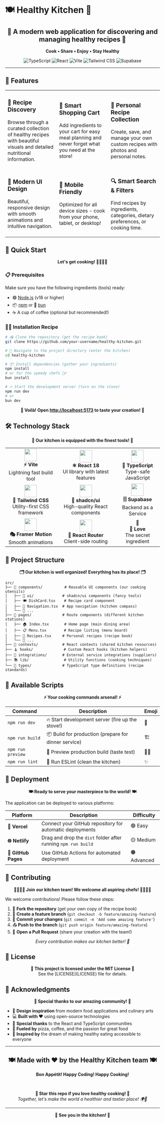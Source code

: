 # 🍽️ Healthy Kitchen 🥗

<div align="center">
  <h2>🌟 A modern web application for discovering and managing healthy recipes 🌟</h2>  
  <p align="center">
    <strong>Cook • Share • Enjoy • Stay Healthy</strong>
  </p>
  
  ![TypeScript](https://img.shields.io/badge/TypeScript-007ACC?style=for-the-badge&logo=typescript&logoColor=white)
  ![React](https://img.shields.io/badge/React-20232A?style=for-the-badge&logo=react&logoColor=61DAFB)
  ![Vite](https://img.shields.io/badge/Vite-646CFF?style=for-the-badge&logo=vite&logoColor=white)
  ![Tailwind CSS](https://img.shields.io/badge/Tailwind_CSS-38B2AC?style=for-the-badge&logo=tailwind-css&logoColor=white)
  ![Supabase](https://img.shields.io/badge/Supabase-3ECF8E?style=for-the-badge&logo=supabase&logoColor=white)

</div>

---

## 🌟 Features

<table>
<tr>
<td width="33%">

### 🥗 Recipe Discovery

Browse through a curated collection of healthy recipes with beautiful visuals and detailed nutritional information.

</td>
<td width="33%">

### 🛒 Smart Shopping Cart  

Add ingredients to your cart for easy meal planning and never forget what you need at the store!

</td>
<td width="33%">

### 👤 Personal Recipe Collection

Create, save, and manage your own custom recipes with photos and personal notes.

</td>
</tr>
<tr>
<td>

### 🎨 Modern UI Design

Beautiful, responsive design with smooth animations and intuitive navigation.

</td>
<td>

### 📱 Mobile Friendly

Optimized for all device sizes - cook from your phone, tablet, or desktop!

</td>
<td>

### 🔍 Smart Search & Filters

Find recipes by ingredients, categories, dietary preferences, or cooking time.

</td>
</tr>
</table>

## 🚀 Quick Start

<div align="center">
  <strong>Let's get cooking! 👨‍🍳👩‍🍳</strong>
</div>

### 📋 Prerequisites

Make sure you have the following ingredients (tools) ready:
- 🟢 [Node.js](https://nodejs.org/) (v18 or higher) 
- 📦 [npm](https://www.npmjs.com/) or 🥟 [bun](https://bun.sh/)
- ☕ A cup of coffee (optional but recommended!)

### 🧑‍🍳 Installation Recipe

```bash
# 📥 Clone the repository (get the recipe book)
git clone https://github.com/your-username/healthy-kitchen.git

# 📂 Navigate to the project directory (enter the kitchen)
cd healthy-kitchen

# 📦 Install dependencies (gather your ingredients)
npm install
# or for the speedy chefs 🏃‍♂️
bun install

# 🔥 Start the development server (turn on the stove)
npm run dev
# or
bun dev
```

<div align="center">
  <strong>🎉 Voilà! Open <a href="http://localhost:5173">http://localhost:5173</a> to taste your creation! 🎉</strong>
</div>

## 🛠️ Technology Stack

<div align="center">
  <strong>🔧 Our kitchen is equipped with the finest tools! 🔧</strong>
</div>

<table>
<tr align="center">
<td><img src="https://vitejs.dev/logo.svg" width="40"><br><strong>⚡ Vite</strong><br>Lightning fast build tool</td>
<td><img src="https://upload.wikimedia.org/wikipedia/commons/a/a7/React-icon.svg" width="40"><br><strong>⚛️ React 18</strong><br>UI library with latest features</td>
<td><img src="https://upload.wikimedia.org/wikipedia/commons/4/4c/Typescript_logo_2020.svg" width="40"><br><strong>🔷 TypeScript</strong><br>Type-safe JavaScript</td>
</tr>
<tr align="center">
<td><img src="https://www.vectorlogo.zone/logos/tailwindcss/tailwindcss-icon.svg" width="40"><br><strong>🎨 Tailwind CSS</strong><br>Utility-first CSS framework</td>
<td><img src="https://avatars.githubusercontent.com/u/139895814?s=200&v=4" width="40"><br><strong>🧩 shadcn/ui</strong><br>High-quality React components</td>
<td><img src="https://supabase.com/brand-assets/supabase-logo-icon.svg" width="40"><br><strong>🗄️ Supabase</strong><br>Backend as a Service</td>
</tr>
<tr align="center">
<td><img src="https://www.vectorlogo.zone/logos/framer/framer-icon.svg" width="40"><br><strong>🎭 Framer Motion</strong><br>Smooth animations</td>
<td><img src="https://reactrouter.com/favicon-light.png" width="40"><br><strong>📱 React Router</strong><br>Client-side routing</td>
<td>💚<br><strong>💚 Love</strong><br>The secret ingredient</td>
</tr>
</table>

## 📁 Project Structure

<div align="center">
  <strong>🗂️ Our kitchen is well organized! Everything has its place! 🗂️</strong>
</div>

```
src/
├── 🧩 components/          # Reusable UI components (our cooking utensils)
│   ├── 🎨 ui/             # shadcn/ui components (fancy tools)
│   ├── 🍽️ DishCard.tsx    # Recipe card component
│   ├── 🧭 Navigation.tsx  # App navigation (kitchen compass)
│   └── 🔄 ...
├── 📄 pages/              # Route components (different kitchen stations)
│   ├── 🏠 Index.tsx       # Home page (main dining area)
│   ├── 📋 Menu.tsx        # Recipe listing (menu board)
│   ├── 📖 Recipes.tsx     # Personal recipes (recipe book)
│   └── 🔄 ...
├── 🎯 contexts/           # React contexts (shared kitchen resources)
├── 🪝 hooks/              # Custom React hooks (kitchen helpers)
├── 🔌 integrations/       # External service integrations (suppliers)
├── 📚 lib/                # Utility functions (cooking techniques)
└── 📝 types/              # TypeScript type definitions (recipe standards)
```

## 🎯 Available Scripts

<div align="center">
  <strong>⚡ Your cooking commands arsenal! ⚡</strong>
</div>

| Command | Description | Emoji |
|---------|-------------|-------|
| `npm run dev` | 🔥 Start development server (fire up the stove!) | 🚀 |
| `npm run build` | 📦 Build for production (prepare for dinner service) | 🏗️ |
| `npm run preview` | 👀 Preview production build (taste test) | 👨‍🍳 |
| `npm run lint` | 🧹 Run ESLint (clean the kitchen) | ✨ |

## 🚀 Deployment

<div align="center">
  <strong>🍽️ Ready to serve your masterpiece to the world! 🍽️</strong>
</div>

The application can be deployed to various platforms:

| Platform | Description | Difficulty |
|----------|-------------|------------|
| **🚀 Vercel** | Connect your GitHub repository for automatic deployments | 🟢 Easy |
| **🌐 Netlify** | Drag and drop the `dist` folder after running `npm run build` | 🟡 Medium |
| **📄 GitHub Pages** | Use GitHub Actions for automated deployment | 🟠 Advanced |

## 🤝 Contributing

<div align="center">
  <strong>👨‍🍳👩‍🍳 Join our kitchen team! We welcome all aspiring chefs! 👨‍🍳👩‍🍳</strong>
</div>

We welcome contributions! Please follow these steps:

1. 🍴 **Fork the repository** (get your own copy of the recipe book)
2. 🌿 **Create a feature branch** (`git checkout -b feature/amazing-feature`)
3. 💾 **Commit your changes** (`git commit -m 'Add some amazing feature'`)
4. 📤 **Push to the branch** (`git push origin feature/amazing-feature`)
5. 🔄 **Open a Pull Request** (share your creation with the team!)

<div align="center">
  <em>Every contribution makes our kitchen better! 🌟</em>
</div>

## 📄 License

<div align="center">
  <strong>📝 This project is licensed under the MIT License 📝</strong>
  <br>
  See the [LICENSE](LICENSE) file for details.
</div>

## 🙏 Acknowledgments

<div align="center">
  <strong>🎉 Special thanks to our amazing community! 🎉</strong>
</div>

- 🎨 **Design inspiration** from modern food applications and culinary arts
- 💻 **Built with ❤️** using open-source technologies  
- 🌟 **Special thanks** to the React and TypeScript communities
- 🍕 **Fueled by** pizza, coffee, and the passion for great food
- 🚀 **Inspired by** the dream of making healthy eating accessible to everyone

---

<div align="center">
  <h2>🍽️ Made with ❤️ by the Healthy Kitchen team 🍽️</h2>
  <p>
    <strong>Bon Appétit! Happy Coding! Happy Cooking!</strong>
  </p>
  
  <br>
  
  <strong>🌟 Star this repo if you love healthy cooking! 🌟</strong>
  <br>
  <em>Together, let's make the world a healthier and tastier place! 🌍🥗</em>
</div>

---

<div align="center">
  <strong>🍴 See you in the kitchen! 🍴</strong>
</div>
